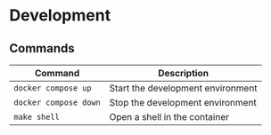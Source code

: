 # Development

## Commands

| Command               | Description                       |
| --------------------- | --------------------------------- |
| `docker compose up`   | Start the development environment |
| `docker compose down` | Stop the development environment  |
| `make shell`          | Open a shell in the container     |